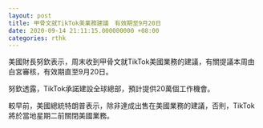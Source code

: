 ```yaml
---
layout: post
title: 甲骨文就TikTok美業務建議　有效期至9月20日
date: 2020-09-14 21:11:15.000000000 +08:00
categories: rthk
---
```


美國財長努欽表示，周末收到甲骨文就TikTok美國業務的建議，有關提議本周由白宮審核，有效期直至9月20日。

努欽透露，TikTok承諾建設全球總部，預計提供20萬個工作機會。

較早前，美國總統特朗普表示，除非達成出售在美國業務的建議，否則，TikTok將於當地星期二前關閉美國業務。
